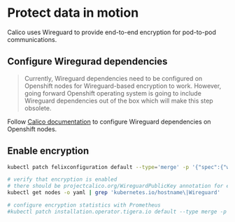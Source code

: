 # Protect data in motion

Calico uses Wireguard to provide end-to-end encryption for pod-to-pod communications.

## Configure Wiregurad dependencies

>Currently, Wireguard dependencies need to be configured on Openshift nodes for Wireguard-based encryption to work. However, going forward Openshift operating system is going to include Wireguard dependencies out of the box which will make this step obsolete.

Follow [Calico documentation](https://docs.tigera.io/calico-enterprise/latest/compliance/encrypt-cluster-pod-traffic) to configure Wireguard dependencies on Openshift nodes.

## Enable encryption

```bash
kubectl patch felixconfiguration default --type='merge' -p '{"spec":{"wireguardEnabled":true}}'

# verify that encryption is enabled
# there should be projectcalico.org/WireguardPublicKey annotation for each node that has encryption enabled
kubectl get nodes -o yaml | grep 'kubernetes.io/hostname\|Wireguard'

# configure encryption statistics with Prometheus
#kubectl patch installation.operator.tigera.io default --type merge -p '{"spec":{"nodeMetricsPort":9091}}'
```
